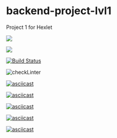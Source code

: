 # backend-project-lvl1
Project 1 for Hexlet

<a href="https://codeclimate.com/github/codeclimate/codeclimate/maintainability"><img src="https://api.codeclimate.com/v1/badges/a99a88d28ad37a79dbf6/maintainability" /></a>

<a href="https://codeclimate.com/github/codeclimate/codeclimate/test_coverage"><img src="https://api.codeclimate.com/v1/badges/a99a88d28ad37a79dbf6/test_coverage" /></a>

[![Build Status](https://travis-ci.com/Katyi/backend-project-lvl1.svg?branch=master)](https://travis-ci.com/Katyi/backend-project-lvl1)

![checkLinter](https://github.com/Katyi/backend-project-lvl1/workflows/checkLinter/badge.svg)

[![asciicast](https://asciinema.org/a/nMou4zteOGmX2edIxMKNepJm3.svg)](https://asciinema.org/a/nMou4zteOGmX2edIxMKNepJm3)

[![asciicast](https://asciinema.org/a/Ku8IpuwxD5XpEgDFLLzpamheS.svg)](https://asciinema.org/a/Ku8IpuwxD5XpEgDFLLzpamheS)

[![asciicast](https://asciinema.org/a/M6uHgQu5d1EP9VnqarKU5ij4F.svg)](https://asciinema.org/a/M6uHgQu5d1EP9VnqarKU5ij4F)

[![asciicast](https://asciinema.org/a/ZOW0D3rqsGNUlswndaYnSoVK6.svg)](https://asciinema.org/a/ZOW0D3rqsGNUlswndaYnSoVK6)

[![asciicast](https://asciinema.org/a/ZZV8n609asr53LPF9Co3oTmfw.svg)](https://asciinema.org/a/ZZV8n609asr53LPF9Co3oTmfw)
